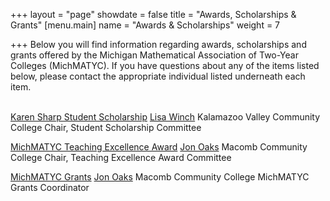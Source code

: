 +++
layout = "page"
showdate = false
title = "Awards, Scholarships & Grants"
[menu.main]
name = "Awards & Scholarships"
weight = 7

+++
Below you will find information regarding awards, scholarships and grants offered by the Michigan Mathematical Association of Two-Year Colleges (MichMATYC). If you have questions about any of the items listed below, please contact the appropriate individual listed underneath each item.<br/><br/>

[Karen Sharp Student Scholarship](http://michmatyc.org/awards/scholarships/)
[Lisa Winch](mailto:lwinch@kvcc.edu)
Kalamazoo Valley Community College
Chair, Student Scholarship Committee

[MichMATYC Teaching Excellence Award](http://michmatyc.org/awards/teachingexcellence/)
[Jon Oaks](mailto:jonnyoaks@gmail.com)
Macomb Community College
Chair, Teaching Excellence Award Committee

[MichMATYC Grants](http://michmatyc.org/awards/grants/)
[Jon Oaks](mailto:jonnyoaks@gmail.com)
Macomb Community College
MichMATYC Grants Coordinator
